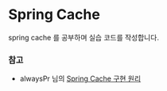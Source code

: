 # Spring Cache

spring cache 를 공부하며 실습 코드를 작성합니다.


### 참고

- alwaysPr 님의 [Spring Cache 구현 원리](https://alwayspr.tistory.com/42)
